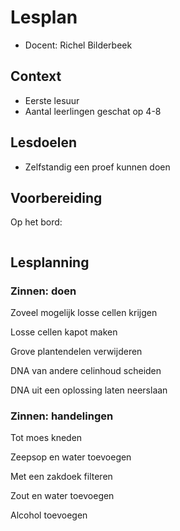 # Lesplan

 * Docent: Richel Bilderbeek

## Context

 * Eerste lesuur
 * Aantal leerlingen geschat op 4-8

## Lesdoelen

 * Zelfstandig een proef kunnen doen

## Voorbereiding

Op het bord:

```
```

## Lesplanning


### Zinnen: doen

Zoveel mogelijk losse cellen krijgen

Losse cellen kapot maken

Grove plantendelen verwijderen

DNA van andere celinhoud scheiden

DNA uit een oplossing laten neerslaan

### Zinnen: handelingen

Tot moes kneden

Zeepsop en water toevoegen

Met een zakdoek filteren

Zout en water toevoegen

Alcohol toevoegen

